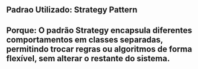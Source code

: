 ## Padrao Utilizado: Strategy Pattern

## Porque: O padrão Strategy encapsula diferentes comportamentos em classes separadas, permitindo trocar regras ou algoritmos de forma flexível, sem alterar o restante do sistema.